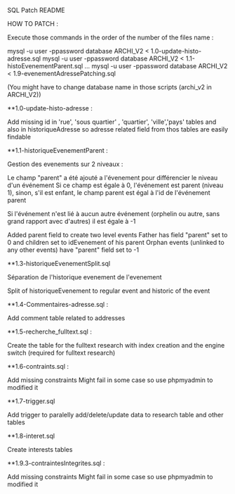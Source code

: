 SQL Patch README

HOW TO PATCH : 

Execute those commands in the order of the number of the files name :

mysql -u user -ppassword database ARCHI_V2 < 1.0-update-histo-adresse.sql
mysql -u user -ppassword database ARCHI_V2 < 1.1-histoEvenementParent.sql
...
mysql -u user -ppassword database ARCHI_V2 < 1.9-evenementAdressePatching.sql

(You might have to change database name in those scripts (archi_v2 in ARCHI_V2))


**1.0-update-histo-adresse : 

Add missing id in 'rue', 'sous quartier' , 'quartier', 'ville','pays' tables and also in historiqueAdresse 
so adresse related field from thos tables are easily findable  


**1.1-historiqueEvenementParent :

Gestion des evenements sur 2 niveaux : 

Le champ "parent" a été ajouté a l'évenement pour différencier le niveau d'un événement
Si ce champ est égale à 0, l'événement est parent (niveau 1), sinon, s'il est enfant, 
le champ parent est égal à l'id de l'événement parent

Si l'événement n'est lié à aucun autre événement 
(orphelin ou autre, sans grand rapport avec d'autres) il est égale à -1


Added parent field to create two level events
Father has field "parent" set to 0 and children set to idEvenement of his parent
Orphan events (unlinked to any other events) have "parent" field set to -1


**1.3-historiqueEvenementSplit.sql

Séparation de l'historique evenement de l'evenement

Split of historiqueEvenement to regular event and historic of the event 

**1.4-Commentaires-adresse.sql :

Add comment table related to addresses


**1.5-recherche_fulltext.sql :

Create the table for the fulltext research with index creation and the engine switch (required for fulltext research)


**1.6-contraints.sql :

Add missing constraints
Might fail in some case so use phpmyadmin to modified it


**1.7-trigger.sql

Add trigger to paralelly add/delete/update data to research table and other tables

 
**1.8-interet.sql
 
 Create interests tables
 
 
**1.9.3-contraintesIntegrites.sql :

Add missing constraints
Might fail in some case so use phpmyadmin to modified it